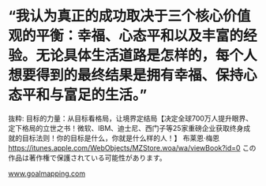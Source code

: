 # “我认为真正的成功取决于三个核心价值观的平衡：幸福、心态平和以及丰富的经验。无论具体生活道路是怎样的，每个人想要得到的最终结果是拥有幸福、保持心态平和与富足的生活。”

抜粋:
目标的力量：从目标看格局，让境界定结局【决定全球700万人提升眼界、定下格局的立世之书！微软、IBM、迪士尼、西门子等25家重磅企业获取终身成就的目标法则！你的目标是什么，你就是什么样的人！】
布莱恩·梅恩
https://itunes.apple.com/WebObjects/MZStore.woa/wa/viewBook?id=0
この作品は著作権で保護されている可能性があります。


www.goalmapping.com

